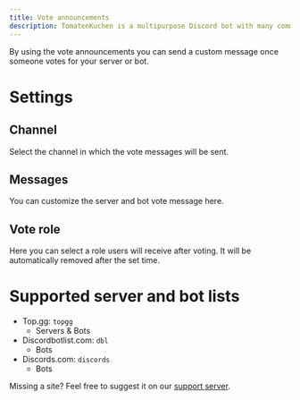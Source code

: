 ```yaml
---
title: Vote announcements
description: TomatenKuchen is a multipurpose Discord bot with many common and innovative features for your server. Explains vote announcements
---
```


By using the vote announcements you can send a custom message once someone votes for your server or bot.

# Settings

## Channel
Select the channel in which the vote messages will be sent.

## Messages
You can customize the server and bot vote message here.

## Vote role
Here you can select a role users will receive after voting. It will be automatically removed after the set time.

# Supported server and bot lists

- Top.gg: `topgg`
  - Servers & Bots
- Discordbotlist.com: `dbl`
  - Bots
- Discords.com: `discords`
  - Bots

Missing a site? Feel free to suggest it on our [support server](https://tomatenkuchen.eu/discord).
